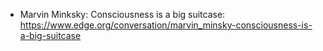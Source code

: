 
* Marvin Minksky: Consciousness is a big suitcase: https://www.edge.org/conversation/marvin_minsky-consciousness-is-a-big-suitcase
